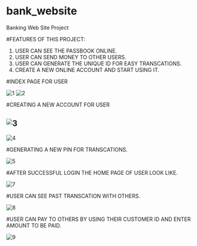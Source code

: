 # bank_website
Banking Web Site Project

#FEATURES OF THIS PROJECT:

1. USER CAN SEE THE PASSBOOK ONLINE.
2. USER CAN SEND MONEY TO OTHER USERS.
3. USER CAN GENERATE THE UNIQUE ID FOR EASY TRANSCATIONS.
4. CREATE A NEW ONLINE ACCOUNT AND START USING IT.

#INDEX PAGE FOR USER

![1](https://user-images.githubusercontent.com/56357173/179157807-e3127559-e89e-4fba-b150-b0ba17cdb73d.jpg)
![2](https://user-images.githubusercontent.com/56357173/179157879-eb0d9281-ef30-46bb-ae1b-6ce4c115ab44.jpg)


#CREATING A NEW ACCOUNT FOR USER

![3](https://user-images.githubusercontent.com/56357173/179157896-81f89434-582e-48fb-83e4-ba16541810f5.jpg)
-----------------------------------------------------------------
![4](https://user-images.githubusercontent.com/56357173/179158027-0e99623c-3ece-456f-b182-5416144c0ed9.jpg)

#GENERATING A NEW PIN FOR TRANSCATIONS.

![5](https://user-images.githubusercontent.com/56357173/179157996-128df496-7269-4ccd-a6e1-6063b3369cc6.jpg)

#AFTER SUCCESSFUL LOGIN THE HOME PAGE OF USER LOOK LIKE.

![7](https://user-images.githubusercontent.com/56357173/179158104-c216c8e2-9064-4ccc-94d4-2eec39344a3b.jpg)

#USER CAN SEE PAST TRANSCATION WITH OTHERS.

![8](https://user-images.githubusercontent.com/56357173/179158112-9d79717b-eaae-43f7-bd97-9dd2584a5e5d.jpg)

#USER CAN PAY TO OTHERS BY USING THEIR CUSTOMER ID AND ENTER AMOUNT TO BE PAID.

![9](https://user-images.githubusercontent.com/56357173/179158168-73ccbfcd-3b17-414f-8a89-b3894780775a.jpg)
